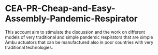 # CEA-PR-Cheap-and-Easy-Assembly-Pandemic-Respirator
This account aim to stimulate the discussion and the work on different models of very traditional and simple pandemic respirators that are simple Ambu actuators that can be manufactured also in poor countries with very traditional technologies. 
